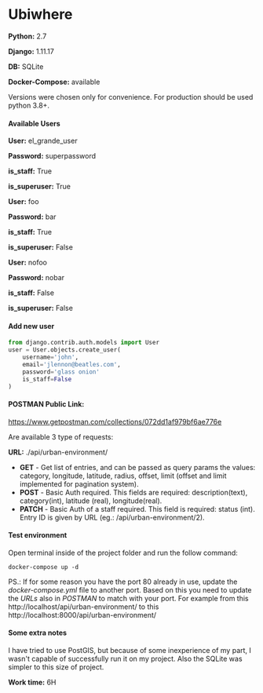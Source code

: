 # Ubiwhere

**Python:** 2.7

**Django:** 1.11.17

**DB:** SQLite

**Docker-Compose:** available

Versions were chosen only for convenience. For production should be used python 3.8+.



#### Available Users

**User:** el_grande_user

**Password:** superpassword

**is_staff:** True

**is_superuser:** True



**User:** foo

**Password:** bar

**is_staff:** True

**is_superuser:** False

**User:** nofoo

**Password:** nobar

**is_staff:** False

**is_superuser:** False



#### Add new user

```python
from django.contrib.auth.models import User
user = User.objects.create_user(
    username='john',
    email='jlennon@beatles.com',
    password='glass onion'
    is_staff=False
)
```





#### **POSTMAN Public Link:** 

https://www.getpostman.com/collections/072dd1af979bf6ae776e

Are available 3 type of requests:

**URL:** ./api/urban-environment/

- **GET** - Get list of entries, and can be passed as query params the values: category, longitude, latitude, radius, offset, limit (offset and limit implemented for pagination system).
- **POST** - Basic Auth required. This fields are required: description(text), category(int), latitude (real), longitude(real).
- **PATCH** - Basic Auth of a staff required. This field is required: status (int). Entry ID is given by URL (eg.: /api/urban-environment/2).





#### Test environment

Open terminal inside of the project folder and run the follow command:

```shell
docker-compose up -d
```


PS.: If for some reason you have the port 80 already in use, update the *docker-compose.yml* file to another port. Based on this you need to update the *URLs* also in *POSTMAN* to match with your port. For example from this http://localhost/api/urban-environment/ to this http://localhost:8000/api/urban-environment/ 





#### Some extra notes

I have tried to use PostGIS, but because of some inexperience of my part, I wasn't capable of successfully run it on my project. Also the SQLite was simpler to this size of project.





**Work time:** 6H